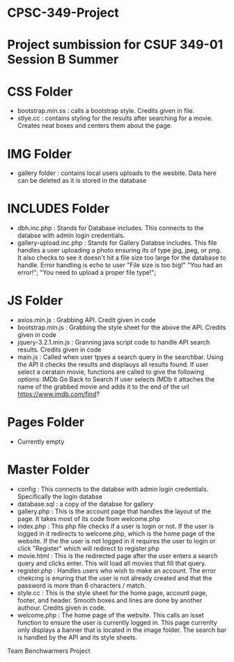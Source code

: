 # CPSC-349-Project

# Project sumbission for CSUF 349-01 Session B Summer

# CSS Folder
  - bootstrap.min.ss              : calls a bootstrap style. Credits given in file.
  - stlye.cc                      : contains styling for the results after searching for a movie. Creates neat boxes and centers them about the page.
    
# IMG Folder
  - gallery folder                : contains local users uploads to the wesbite. Data here can be deleted as it is stored in the database
    
# INCLUDES Folder
  - dbh.inc.php                   : Stands for Database includes. This connects to the databse with admin login credentials.
  - gallery-upload.inc.php        : Stands for Gallery Databse includes. This file handles a user uploading a photo ensuring its of                                           type jpg, jpeg, or png. It
                                  also checks to see it doesn't hit a file size too large for the database to handle. Error                                           handling is echo to user 
                                            "File size is too big!"
                                            "You had an error!";
                                            "You need to upload a proper file type!";

# JS Folder
  - axios.min.js              : Grabbing API. Credit given in code
  - bootstrap.min.js          : Grabbing the style sheet for the above the API. Credits given in code
  - jquery-3.2.1.min.js       : Granning java script code to handle API search results. Credits given in code
  - main.js                   : Called when user tpyes a search query in the searchbar. Using the API it checks the results and
                                displauys all results found. If user select a ceratain movie, functions are called to give the 
                                following options:
                                          IMDb      Go Back to Search
                                If user selects IMDb it attaches the name of the grabbed movie and adds it to the end of the url  
                                https://www.imdb.com/find?
                                
# Pages Folder
  - Currently empty
    
# Master Folder
  - config                    : This connects to the databse with admin login credentials. Specifically the login databse
  - database.sql              : a copy of the databse for gallery
  - gallery.php               : This is the account page that handles the layout of the page. It takes most of its code from
                              welcome.php
  - index.php                 : This php file checks if a user is login or not. If the user is logged in it redirects to 
                              welcome.php, which is the home page of the website. If the the user is not logged in it requires
                              the user to login or click "Register" which will redirect to register.php
  - movie.html                : This is the redirected page after the user enters a search query and clicks enter. This will load
                              all movies that fill that query.
  - register.php              : Handles users who wish to make an account. The error chekcing is enuring that the user is not
                              already created and that the password is more than 6 characters / match.
  - style.cc                  : This is the style sheet for the home page, account page, footer, and header. Smooth boxes and lines
                              are done by another authour. Credits given in code.
  - welcome.php               : The home page of the website. This calls an isset function to ensure the user is currently logged
                              in. This page currenlty only displays a banner that is located in the image folder. The search bar
                              is handled by the API and its style sheets.
  
    
Team Benchwarmers Project
